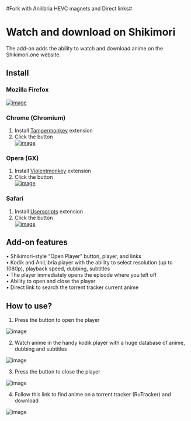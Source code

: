 #Fork with Anilibria HEVC magnets and Direct links#

# Watch and download on Shikimori
The add-on adds the ability to watch and download anime on the Shikimori.one website.

## Install
### Mozilla Firefox
[![image](https://img.shields.io/amo/v/watch-on-shikimori?color=orange&style=for-the-badge&logo=firefoxbrowser)](https://addons.mozilla.org/en-US/firefox/addon/watch-on-shikimori/)

### Chrome (Chromium)
1. Install [Tampermonkey](https://chrome.google.com/webstore/detail/tampermonkey/dhdgffkkebhmkfjojejmpbldmpobfkfo) extension
2. Сlick the button  
[![image](https://img.shields.io/static/v1?label=Tampermonkey&message=INSTALL&style=for-the-badge&color=yellow&logo=tampermonkey)](https://github.com/justonil/Watch-and-download-on-Shikimori/raw/main/manifest.user.js)

### Opera (GX)
1. Install [Violentmonkey](https://chrome.google.com/webstore/detail/violentmonkey/jinjaccalgkegednnccohejagnlnfdag) extension
2. Сlick the button  
[![image](https://img.shields.io/static/v1?label=Violentmonkey&message=INSTALL&style=for-the-badge&color=yellow&logo=tampermonkey)](https://github.com/justonil/Watch-and-download-on-Shikimori/raw/main/manifest.user.js)

### Safari
1. Install [Userscripts](https://apps.apple.com/app/userscripts/id1463298887) extension
2. Сlick the button  
[![image](https://img.shields.io/static/v1?label=Userscripts&message=INSTALL&style=for-the-badge&color=yellow&logo=safari)](https://github.com/justonil/Watch-and-download-on-Shikimori/raw/main/manifest.user.js)

## Add-on features
• Shikimori-style "Open Player" button, player, and links  
•  Kodik and AniLibria player with the ability to select resolution (up to 1080p), playback speed, dubbing, subtitles  
• The player immediately opens the episode where you left off  
• Ability to open and close the player  
• Direct link to search the torrent tracker current anime  

## How to use?

1. Press the button to open the player  
  
![image](./images/screenshots/screenshot_1.png?raw=true)

2. Watch anime in the handy kodik player with a huge database of anime, dubbing and subtitles  
  
![image](./images/screenshots/screenshot_2.png?raw=true)

3. Press the button to close the player  
  
![image](./images/screenshots/screenshot_3.png?raw=true)

4. Follow this link to find anime on a torrent tracker (RuTracker) and download  
  
![image](./images/screenshots/screenshot_4.png?raw=true)

